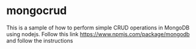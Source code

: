 # mongocrud
This is a sample of how to perform simple CRUD operations in MongoDB using nodejs.
Follow this link https://www.npmjs.com/package/mongodb and follow the instructions

